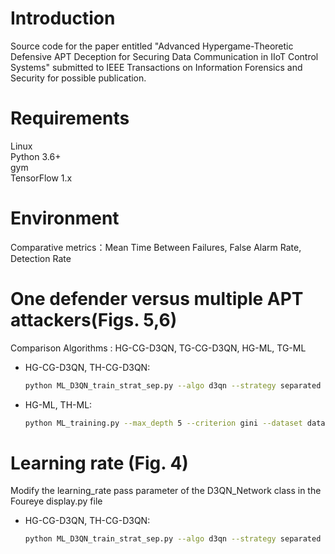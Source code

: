 # Introduction  
Source code for the paper entitled "Advanced Hypergame-Theoretic Defensive APT Deception for Securing Data Communication in IIoT Control Systems" submitted to IEEE Transactions on Information Forensics and Security for possible publication.
# Requirements  
Linux  
Python 3.6+  
gym  
TensorFlow 1.x
# Environment  
Comparative metrics：Mean Time Between Failures, False Alarm Rate, Detection Rate
# One defender versus multiple APT attackers(Figs. 5,6)  
Comparison Algorithms : HG-CG-D3QN, TG-CG-D3QN, HG-ML, TG-ML  
- HG-CG-D3QN, TH-CG-D3QN:
  ```bash   
  python ML_D3QN_train_strat_sep.py --algo d3qn --strategy separated  
- HG-ML, TH-ML:
  ```bash
  python ML_training.py --max_depth 5 --criterion gini --dataset dataset.csv
# Learning rate (Fig. 4)  
Modify the learning_rate pass parameter of the D3QN_Network class in the Foureye display.py file  
- HG-CG-D3QN, TH-CG-D3QN:
  ```bash
  python ML_D3QN_train_strat_sep.py --algo d3qn --strategy separated  

